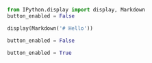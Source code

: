 <!-- markdownlint-disable MD033 MD041 MD012 -->

<section-start>

```python
from IPython.display import display, Markdown
button_enabled = False
```

</section-start>


<section-button class="check-my-running">

```python
display(Markdown('# Hello'))
```

</section-button>


<section-button name="foo" class="check-my-name"></section-button>

<section-button name="Disable" class="make-false">

```python
button_enabled = False
```

</section-button>


<section-button name="Enable" class="make-true">

```python
button_enabled = True
```

</section-button>

<section-button conditional="button_enabled" class="check-my-conditional"></section-button>